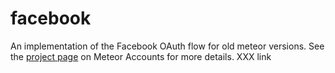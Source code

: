 # facebook

An implementation of the Facebook OAuth flow for old meteor versions. See the [project page](https://www.meteor.com/accounts) on Meteor Accounts for more details. XXX link
